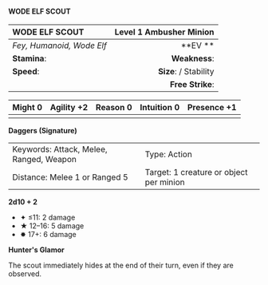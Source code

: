 #### WODE ELF SCOUT

| WODE ELF SCOUT            | **Level 1 Ambusher Minion** |
| :------------------------ | --------------------------: |
| *Fey, Humanoid, Wode Elf* |                 \*\*EV \*\* |
| **Stamina**:              |               **Weakness**: |
| **Speed**:                |      **Size**:  / Stability |
|                           |            **Free Strike**: |

| **Might** 0 | **Agility** +2 | **Reason** 0 | **Intuition** 0 | **Presence** +1 |
| ----------- | -------------- | ------------ | --------------- | --------------- |
|             |                |              |                 |                 |

**Daggers (Signature)**

|                                         |                                         |
| :-------------------------------------- | :-------------------------------------- |
| Keywords: Attack, Melee, Ranged, Weapon | Type: Action                            |
| Distance: Melee 1 or Ranged 5           | Target: 1 creature or object per minion |

**2d10 + 2**

- ✦ ≤11: 2 damage
- ★ 12–16: 5 damage
- ✸ 17+: 6 damage

**Hunter's Glamor**

The scout immediately hides at the end of their turn, even if they are observed.
